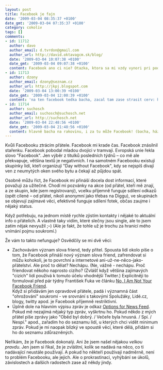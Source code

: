 ```yaml
---
layout: post
title: Facebook je fajn
date: '2009-03-04 08:35:37 +0100'
date_gmt: '2009-03-04 07:35:37 +0100'
category: cokoliv
tags: []
comments:
- id: 11712
  author: davo
  author_email: d.tvrdon@gmail.com
  author_url: http://david.oktavagcm.sk/blog/
  date: '2009-03-04 10:07:38 +0100'
  date_gmt: '2009-03-04 09:07:38 +0100'
  content: Facebook ano ci nie? Otazka, ktora sa mi vzdy vynori pri podobnych clankoch. Zatial som facebook-virgin ako to ja nazyvam, teda nemam ucet. Preto zatial, lebo som to uplne nevylucil do buducnosti. Ale musim uznat, ze je prijemne si precitat aj nieco pozitivne o tomto "fenomene", pretoze na cloveka sa valia so vsetkych stran negativne info.. Ja osobne trochu vnimam postup osobne stretnutie - icq - skype - maily - ... - facebook, kde chcem zdoraznit, ze vela kamaratov a znamych je vo faze, ze konecne si zapnu icq a facebook poznaju akurat tak z titulkov novin. Aj preto mi este nehrozi v blizkej buducnosti orientacia tymto smerom, este stale neprisiel dolezity a rozumny dovod preco ano :)
- id: 11713
  author: dzony
  author_email: dzony@seznam.cz
  author_url: http://jkpj.blogspot.com
  date: '2009-03-04 13:00:39 +0100'
  date_gmt: '2009-03-04 12:00:39 +0100'
  content: 'na ten facebook tedka bacha, zacal tam zase strasit cerv: http://jkpj.blogspot.com/2009/03/otravny-cerv-krade-ucty-na-facebooku.html'
- id: 11714
  author: suchosch
  author_email: suchosch@suchosch.net
  author_url: http://suchosch.net
  date: '2009-03-04 22:48:56 +0100'
  date_gmt: '2009-03-04 21:48:56 +0100'
  content: hlavně bacha na rakovinu, i za tu může Facebook! (bacha, házím virtuální ovci!)
---
```

<p>Kvůli Facebooku ztrácím přátele. Facebook mi krade čas. Facebook znásilnil stařenku. Facebook pobodal mladou dvojici v tramvaji. Evropská unie řekla slovo "Facebook". Jen výběr z titulků posledních týdnů – co mě ale překvapuje, většina textů je negativních. I na samotném Facebooku existují skupinky lidí, kteří organizují "Day without Facebook", kdy se nejspíš dívají ven z neumytých oken svého bytu a čekají až půjdou spát.</p>
<p>Osobně můžu říct, že Facebook mi přináší docela dost informací, které považuji za užitečné. Chodí mi pozvánky na akce (od přátel, kteří mě znají, a ze skupin, kde jsem registrovaný), vcelku příjemně funguje sdílení odkazů (opět cílené – od přátel, nikoli anonymní jako třebas na Diggu), ve skupinách se objevují zajímavé věci, efektivně funguje sdílení fotek, občas zaujme i nějaký status. </p>
<p>Když potřebuju, na jednom místě rychle zjistím kontakty i nějaké to aktuální info o přátelích. A vlastně taky vidím, které slečny jsou single, ale to jsem zatím nějak nevyužil ;–) (Ale je fakt, že tohle už je trochu za hranicí mého vnímání pojmu soukromí.)</p>
<p>Že vám to takto nefunguje? Osvědčily se mi dvě věci:</p>
<ul>
<li>Zachovávám význam slova friend, tedy přítel. Spousta lidí okolo píše o tom, že Facebook přináší nový význam slova friend, zafrendovat si můžu kohokoli, je to povrchní a internetové ani-už-ne-něco-jako-přátelství. Ale proč to dělat? Nechápu. (Ne, vážně - nechápu. Proč friendovat někoho naprosto cizího? (Zvlášť když většina zajímavých "cizích" lidí používá k tomuto účelu vhodnější Twitter.) Explicitněji to formuloval před pár týdny František Fuka ve článku <a href="http://blog.fuxoft.cz/2009/01/no-i-am-not-your-facebook-friend.html">No, I Am Not Your Facebook Friend</a>.<br />
Když si přidávám jen opravdové přátele, padá i významná část "ohrožování" soukromí - ve srovnání s takovými Spolužáky, Lidé.cz, blogy, twitty apod. je Facebook příjemně restriktivní. </li>
<li>Úplně dole na hlavním výpisu zpráv je odkaz <a href="http://www.facebook.com/feed_prefs.php">Options for News Feed</a>. Pokud mě nezajímá nějaký typ zpráv, vyškrtnu ho. Pokud někdo z mých přátel píše zprávy jako "Oběd byl dobrý. / Večeře byla hnusná. / Spí. / Nespí." apod., zařadím ho do seznamu lidí, u kterých chci vidět minimum zpráv. Pokud je mi naopak blízký ve spoustě věcí, které dělá, přidám si ho do seznamu zdůrazněných.</li>
</ul>
<p>Neříkám, že je Facebook dokonalý. Ani že jsem našel nějakou <em>velkou pravdu</em>. Jen jsem si říkal, že je zvláštní, kolik se nadává na něco, co ti nadávající neustále používají. A pokud ho někteří používají nadměrně, není to problém Facebooku, ale jejich. Ale o prokrastinaci, vyhýbání se úkolů, závislostech a dalších radostech zase až někdy jindy.</p>
